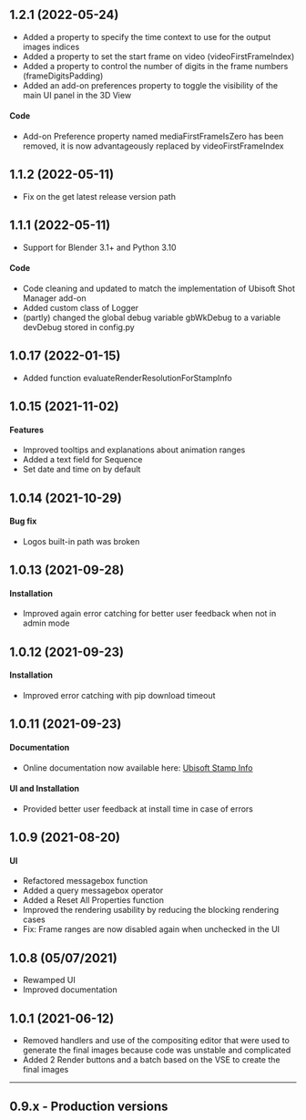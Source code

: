 ## 1.2.1 (2022-05-24)

- Added a property to specify the time context to use for the output images indices
- Added a property to set the start frame on video (videoFirstFrameIndex)
- Added a property to control the number of digits in the frame numbers (frameDigitsPadding)
- Added an add-on preferences property to toggle the visibility of the main UI panel in the 3D View

#### Code
- Add-on Preference property named mediaFirstFrameIsZero has been removed, it is now
  advantageously replaced by videoFirstFrameIndex

## 1.1.2 (2022-05-11)

- Fix on the get latest release version path


## 1.1.1 (2022-05-11)
- Support for Blender 3.1+ and Python 3.10

#### Code

- Code cleaning and updated to match the implementation of Ubisoft Shot Manager add-on
- Added custom class of Logger
- (partly) changed the global debug variable gbWkDebug to a variable devDebug stored in config.py

## 1.0.17 (2022-01-15)

- Added function evaluateRenderResolutionForStampInfo


## 1.0.15 (2021-11-02)

#### Features

- Improved tooltips and explanations about animation ranges
- Added a text field for Sequence
- Set date and time on by default


## 1.0.14 (2021-10-29)

#### Bug fix

- Logos built-in path was broken


## 1.0.13 (2021-09-28)

#### Installation

- Improved again error catching for better user feedback when not in admin mode


## 1.0.12 (2021-09-23)

#### Installation

- Improved error catching with pip download timeout


## 1.0.11 (2021-09-23)

#### Documentation

- Online documentation now available here: [Ubisoft Stamp Info](https://ubisoft-stampinfo.readthedocs.io/)

#### UI and Installation

- Provided better user feedback at install time in case of errors


## 1.0.9 (2021-08-20)

#### UI

- Refactored messagebox function
- Added a query messagebox operator
- Added a Reset All Properties function
- Improved the rendering usability by reducing the blocking rendering cases
- Fix: Frame ranges are now disabled again when unchecked in the UI


## 1.0.8 (05/07/2021)

- Rewamped UI
- Improved documentation


## 1.0.1 (2021-06-12)

- Removed handlers and use of the compositing editor that were used to generate the final images
because code was unstable and complicated
- Added 2 Render buttons and a batch based on the VSE to create the final images


--------

## 0.9.x - Production versions

